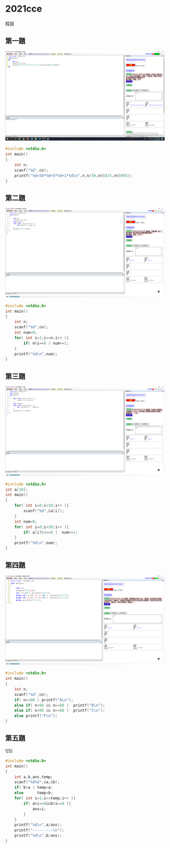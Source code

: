 # 2021cce
程設
## 第一題

![1](https://github.com/ZeroOne123456/2021cce/blob/gh-pages/1.png?raw=true)

```c
#include <stdio.h>
int main()
{
	int n;
	scanf("%d",&n);
	printf("%d=50*%d+5*%d+1*%d\n",n,n/50,n%50/5,n%50%5);
}
```
## 第二題

![2](https://github.com/ZeroOne123456/2021cce/blob/gh-pages/2.png)

```c
#include <stdio.h>
int main()
{
	int n;
	scanf("%d",&n);
	int num=0;
	for( int i=1;i<=n;i++ ){
		if( n%i==0 ) num+=1;
	}
	printf("%d\n",num);
}
```

## 第三題

![3](https://github.com/ZeroOne123456/2021cce/blob/gh-pages/3.png)

```c
#include <stdio.h>
int a[10];
int main()
{
	for( int i=0;i<10;i++ ){
		scanf("%d",&a[i]);
	}
	int num=0;
	for( int i=0;i<10;i++ ){
		if( a[i]%3==0 )  num+=1; 
	}
	printf("%d\n",num);
}
```

## 第四題

![4](https://github.com/ZeroOne123456/2021cce/blob/gh-pages/4.png?raw=true)

```c
#include <stdio.h>
int main()
{
	int n;
	scanf("%d",&n);
	if( n>=90 ) printf("A\n");
	else if( n<90 && n>=80 )  printf("B\n");
	else if( n<80 && n>=60 )  printf("C\n");
	else printf("F\n");
}
```

## 第五題

![5]

```c
#include <stdio.h>
int main()
{
    int a,b,ans,temp;
    scanf("%d%d",&a,&b);
    if( b>a ) temp=a;
    else      temp=b;
    for( int i=1;i<=temp;i++ ){
        if( a%i==0&&b%i==0 ){
            ans=i;
        }
    }
    printf("%d\n",a/ans);
    printf("---------\n");
    printf("%d\n",b/ans);
}

```
